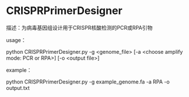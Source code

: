 # CRISPRPrimerDesigner
描述：为病毒基因组设计用于CRISPR核酸检测的PCR或RPA引物  

usage：  

python CRISPRPrimerDesigner.py -g \<genome_file> [-a \<choose amplify mode: PCR or RPA>] [-o \<output file>]  

example：  

python CRISPRPrimerDesigner.py -g example_genome.fa -a RPA -o output.txt
